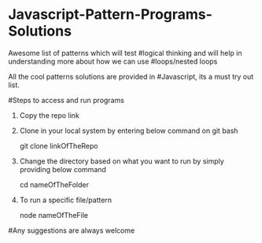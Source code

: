 # Javascript-Pattern-Programs-Solutions

Awesome list of patterns which will test #logical thinking and will help in understanding more about how we can use #loops/nested loops

All the cool patterns solutions are provided in #Javascript, its a must try out list.

#Steps to access and run programs

1. Copy the repo link
2. Clone in your local system by entering below command on git bash
    
    git clone linkOfTheRepo
    
3. Change the directory based on what you want to run by simply providing below command 
  
     cd nameOfTheFolder

4. To run a specific file/pattern

    node nameOfTheFile


#Any suggestions are always welcome
